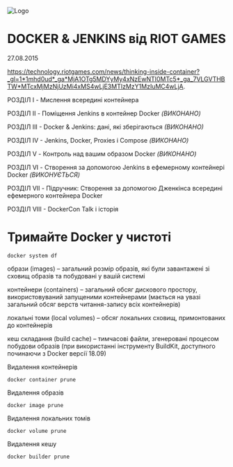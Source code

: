 ![Logo](JenkinsDocker/images/pngdockerjenkins.png)

# DOCKER & JENKINS від RIOT GAMES
27.08.2015

https://technology.riotgames.com/news/thinking-inside-container?_gl=1*1mhd0ud*_ga*MjA1OTg5MDYyMy4xNzEwNTI0MTc5*_ga_7VLGVTHBTW*MTcxMjMzNjUzMi4xMS4wLjE3MTIzMzY1MzIuMC4wLjA.

РОЗДІЛ I - Мислення всередині контейнера

РОЗДІЛ II - Поміщення Jenkins в контейнер Docker _(ВИКОНАНО)_

РОЗДІЛ III - Docker & Jenkins: дані, які зберігаються _(ВИКОНАНО)_

РОЗДІЛ IV - Jenkins, Docker, Proxies і Compose _(ВИКОНАНО)_

РОЗДІЛ V - Контроль над вашим образом Docker _(ВИКОНАНО)_

РОЗДІЛ VI - Створення за допомогою Jenkins в ефемерному контейнері Docker _(ВИКОНУЄТЬСЯ)_

РОЗДІЛ VII - Підручник: Створення за допомогою Дженкінса всередині ефемерного контейнера Docker 

РОЗДІЛ VIII - DockerCon Talk і історія 

# Тримайте Docker у чистоті

    docker system df

образи (images) – загальний розмір образів, які були завантажені зі сховищ образів та побудовані у вашій системі

контейнери (containers) – загальний обсяг дискового простору, використовуваний запущеними контейнерами (мається на увазі загальний обсяг верств читання-запису всіх контейнерів)

локальні томи (local volumes) – обсяг локальних сховищ, примонтованих до контейнерів

кеш складання (build cache) – тимчасові файли, згенеровані процесом побудови образів (при використанні інструменту BuildKit, доступного починаючи з Docker версії 18.09)

Видалення контейнерів

    docker container prune

Видалення образів

    docker image prune

Видалення локальних томів

    docker volume prune

Видалення кешу

    docker builder prune